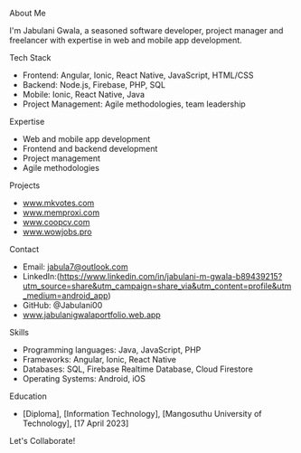 About Me

I'm Jabulani Gwala, a seasoned software developer, project manager and freelancer with expertise in web and mobile app development.

Tech Stack

- Frontend: Angular, Ionic, React Native, JavaScript, HTML/CSS
- Backend: Node.js, Firebase, PHP, SQL
- Mobile: Ionic, React Native, Java
- Project Management: Agile methodologies, team leadership

Expertise

- Web and mobile app development
- Frontend and backend development
- Project management
- Agile methodologies

Projects

- www.mkvotes.com
- www.memproxi.com
- www.coopcv.com
- www.wowjobs.pro

Contact

- Email: jabula7@outlook.com
- LinkedIn:(https://www.linkedin.com/in/jabulani-m-gwala-b89439215?utm_source=share&utm_campaign=share_via&utm_content=profile&utm_medium=android_app)
- GitHub: @Jabulani00
- www.jabulanigwalaportfolio.web.app


Skills

- Programming languages: Java, JavaScript, PHP
- Frameworks: Angular, Ionic, React Native
- Databases: SQL, Firebase Realtime Database, Cloud Firestore
- Operating Systems: Android, iOS


Education

- [Diploma], [Information Technology], [Mangosuthu University of Technology], [17 April 2023]

Let's Collaborate!
